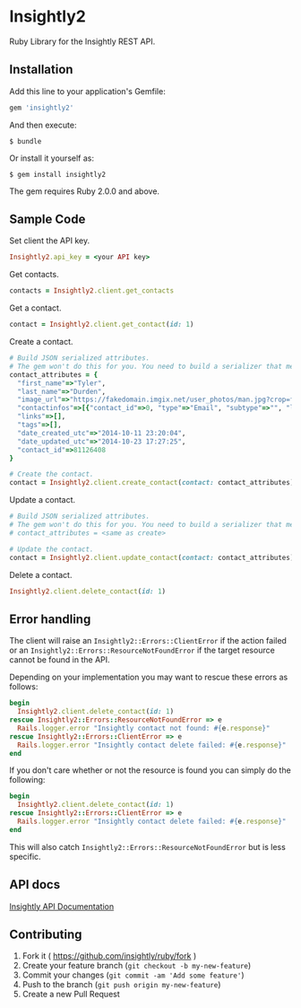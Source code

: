 # Insightly2

Ruby Library for the Insightly REST API.

## Installation

Add this line to your application's Gemfile:

```ruby
gem 'insightly2'
```

And then execute:

    $ bundle

Or install it yourself as:

    $ gem install insightly2
    
The gem requires Ruby 2.0.0 and above.    

## Sample Code

Set client the API key.
```ruby
Insightly2.api_key = <your API key>
```

Get contacts.
```ruby
contacts = Insightly2.client.get_contacts
```

Get a contact.
```ruby
contact = Insightly2.client.get_contact(id: 1)
```

Create a contact.

```ruby
# Build JSON serialized attributes.
# The gem won't do this for you. You need to build a serializer that meets your needs."
contact_attributes = {
  "first_name"=>"Tyler", 
  "last_name"=>"Durden", 
  "image_url"=>"https://fakedomain.imgix.net/user_photos/man.jpg?crop=faces&fit=crop&h=96&w=96", 
  "contactinfos"=>[{"contact_id"=>0, "type"=>"Email", "subtype"=>"", "label"=>"Work", "detail"=>"tylerdurden@ucsv.edu"}], 
  "links"=>[], 
  "tags"=>[], 
  "date_created_utc"=>"2014-10-11 23:20:04", 
  "date_updated_utc"=>"2014-10-23 17:27:25", 
  "contact_id"=>81126408
}

# Create the contact.
contact = Insightly2.client.create_contact(contact: contact_attributes)
```

Update a contact.
```ruby
# Build JSON serialized attributes.
# The gem won't do this for you. You need to build a serializer that meets your needs."
# contact_attributes = <same as create>

# Update the contact.
contact = Insightly2.client.update_contact(contact: contact_attributes)
```

Delete a contact.
```ruby
Insightly2.client.delete_contact(id: 1)
```

## Error handling

The client will raise an ```Insightly2::Errors::ClientError``` if the action failed or
an ```Insightly2::Errors::ResourceNotFoundError``` if the target resource cannot be found in the API.

Depending on your implementation you may want to rescue these errors as follows:

```ruby
begin
  Insightly2.client.delete_contact(id: 1)
rescue Insightly2::Errors::ResourceNotFoundError => e
  Rails.logger.error "Insightly contact not found: #{e.response}"
rescue Insightly2::Errors::ClientError => e
  Rails.logger.error "Insightly contact delete failed: #{e.response}"
end
```    
If you don't care whether or not the resource is found you can simply do the following:

```ruby
begin
  Insightly2.client.delete_contact(id: 1)
rescue Insightly2::Errors::ClientError => e
  Rails.logger.error "Insightly contact delete failed: #{e.response}"
end
```
This will also catch ```Insightly2::Errors::ResourceNotFoundError``` but is less specific.

## API docs

[Insightly API Documentation](https://api.insight.ly/v2.1/Help)

## Contributing

1. Fork it ( https://github.com/insightly/ruby/fork )
2. Create your feature branch (`git checkout -b my-new-feature`)
3. Commit your changes (`git commit -am 'Add some feature'`)
4. Push to the branch (`git push origin my-new-feature`)
5. Create a new Pull Request
